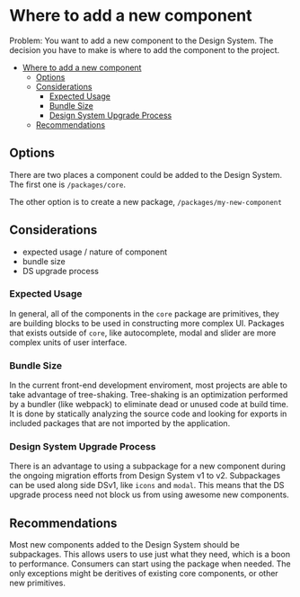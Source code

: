 # Where to add a new component

Problem: You want to add a new component to the Design System.
The decision you have to make is where to add the component to the project.

- [Where to add a new component](#where-to-add-a-new-component)
  - [Options](#options)
  - [Considerations](#considerations)
    - [Expected Usage](#expected-usage)
    - [Bundle Size](#bundle-size)
    - [Design System Upgrade Process](#design-system-upgrade-process)
  - [Recommendations](#recommendations)

## Options

There are two places a component could be added to the Design System. The first one is `/packages/core`.

The other option is to create a new package, `/packages/my-new-component`

## Considerations

- expected usage / nature of component
- bundle size
- DS upgrade process

### Expected Usage

In general, all of the components in the `core` package are primitives, they are building blocks to be used in constructing more complex UI. Packages that exists outside of `core`, like autocomplete, modal and slider are more complex units of user interface.

### Bundle Size

In the current front-end development enviroment, most projects are able to take advantage of tree-shaking. Tree-shaking is an optimization performed by a bundler (like webpack) to eliminate dead or unused code at build time. It is done by statically analyzing the source code and looking for exports in included packages that are not imported by the application.

### Design System Upgrade Process

There is an advantage to using a subpackage for a new component during the ongoing migration efforts from Design System v1 to v2. Subpackages can be used along side DSv1, like `icons` and `modal`. This means that the DS upgrade process need not block us from using awesome new components.

## Recommendations

Most new components added to the Design System should be subpackages. This allows users to use just what they need, which is a boon to performance. Consumers can start using the package when needed. The only exceptions might be deritives of existing core components, or other new primitives.
